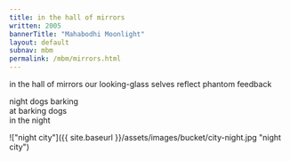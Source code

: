 ```yaml
---
title: in the hall of mirrors
written: 2005
bannerTitle: "Mahabodhi Moonlight" 
layout: default
subnav: mbm
permalink: /mbm/mirrors.html
---
```


<div class="poem">
in the hall of mirrors  
our looking-glass selves  
reflect phantom feedback  
 
night dogs barking  
at barking dogs  
in the night
</div>

!["night city"]({{ site.baseurl }}/assets/images/bucket/city-night.jpg "night city")
